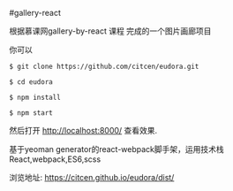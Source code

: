 #gallery-react

根据慕课网gallery-by-react 课程 完成的一个图片画廊项目

你可以
```npm
$ git clone https://github.com/citcen/eudora.git

$ cd eudora

$ npm install

$ npm start
```
然后打开 [http://localhost:8000/]() 查看效果.


基于yeoman generator的react-webpack脚手架，运用技术栈React,webpack,ES6,scss

浏览地址: https://citcen.github.io/eudora/dist/
